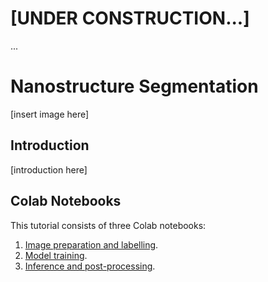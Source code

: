 # [UNDER CONSTRUCTION...]
...

# Nanostructure Segmentation
[insert image here]
## Introduction
[introduction here]
## Colab Notebooks
This tutorial consists of three Colab notebooks:
1. [Image preparation and labelling](https://colab.research.google.com/github/Martin09/DeepSEM/blob/master/nanostruct_seg/1_ns_seg_image_prep.ipynb).
2. [Model training](https://colab.research.google.com/github/Martin09/DeepSEM/blob/master/nanostruct_seg/2_ns_seg_training.ipynb).
3. [Inference and post-processing](https://colab.research.google.com/github/Martin09/DeepSEM/blob/master/nanostruct_seg/3_ns_seg_inference.ipynb).
